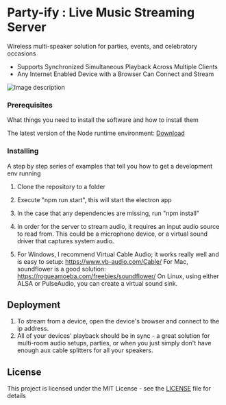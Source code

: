 # Party-ify : Live Music Streaming Server
Wireless multi-speaker solution for parties, events, and celebratory occasions

- Supports Synchronized Simultaneous Playback Across Multiple Clients
- Any Internet Enabled Device with a Browser Can Connect and Stream

![Image description](https://i.ibb.co/WDWcr8t/Screen-Shot-2019-08-08-at-2-42-35-AM.png)

### Prerequisites

What things you need to install the software and how to install them

The latest version of the Node runtime environment: [Download](https://nodejs.org/en/download/) 


### Installing

A step by step series of examples that tell you how to get a development env running

1. Clone the repository to a folder
2. Execute "npm run start", this will start the electron app
3. In the case that any dependencies are missing, run "npm install"

4. In order for the server to stream audio, it requires an input audio source to read from. This could be a microphone device, or a virtual sound driver that captures system audio.
5. For Windows, I recommend Virtual Cable Audio; it works really well and is easy to setup: https://www.vb-audio.com/Cable/
For Mac, soundflower is a good solution: https://rogueamoeba.com/freebies/soundflower/
On Linux, using either ALSA or PulseAudio, you can create a virtual sound sink.



## Deployment

1. To stream from a device, open the device's browser and connect to the ip address.
2. All of your devices' playback should be in sync - a great solution for multi-room audio setups, parties, or when you just simply don't have enough aux cable splitters for all your speakers.

## License

This project is licensed under the MIT License - see the [LICENSE](LICENSE) file for details

